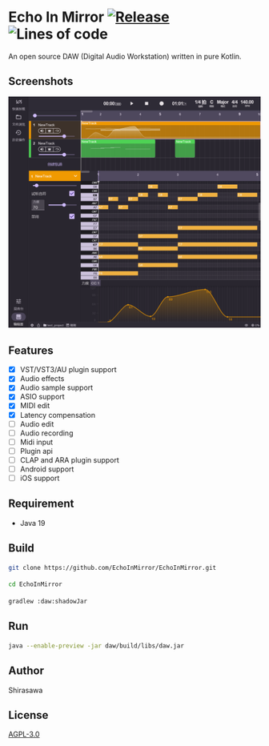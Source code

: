 # Echo In Mirror [![Release](https://github.com/EchoInMirror/EchoInMirror/actions/workflows/release.yml/badge.svg)](https://github.com/EchoInMirror/EchoInMirror/actions/workflows/release.yml) ![Lines of code](https://img.shields.io/tokei/lines/github/EchoInMirror/EchoInMirror)

An open source DAW (Digital Audio Workstation) written in pure Kotlin.

## Screenshots

![image](screenshots/0.png)

## Features

- [x] VST/VST3/AU plugin support
- [x] Audio effects
- [x] Audio sample support
- [x] ASIO support
- [x] MIDI edit
- [x] Latency compensation
- [ ] Audio edit
- [ ] Audio recording
- [ ] Midi input
- [ ] Plugin api
- [ ] CLAP and ARA plugin support
- [ ] Android support
- [ ] iOS support

## Requirement

- Java 19

## Build

```bash
git clone https://github.com/EchoInMirror/EchoInMirror.git

cd EchoInMirror

gradlew :daw:shadowJar
```

## Run

```bash
java --enable-preview -jar daw/build/libs/daw.jar
```

## Author

Shirasawa

## License

[AGPL-3.0](./LICENSE)
